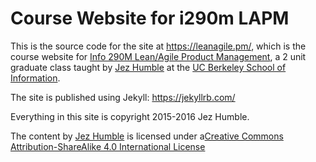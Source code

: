 # Course Website for i290m LAPM

This is the source code for the site at https://leanagile.pm/, which is the course website for [Info 290M Lean/Agile Product Management](http://www.ischool.berkeley.edu/courses/i290m-lapm), a 2 unit graduate class taught by [Jez Humble](https://continuousdelivery.com/about/talks/) at the [UC Berkeley School of Information](http://www.ischool.berkeley.edu).

The site is published using Jekyll: https://jekyllrb.com/

Everything in this site is copyright 2015-2016 Jez Humble.

The content by [Jez Humble](https://continuousdelivery.com/about/talks/) is licensed under a[Creative Commons Attribution-ShareAlike 4.0 International License](http://creativecommons.org/licenses/by-sa/4.0/)
